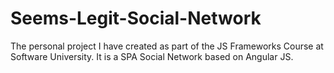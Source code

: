# Seems-Legit-Social-Network
The personal project I have created as part of the JS Frameworks Course at Software University. It is a SPA Social Network based on Angular JS.

